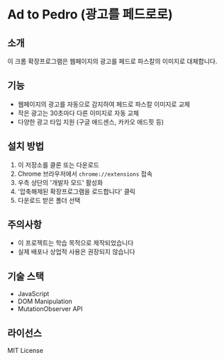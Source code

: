 # Ad to Pedro (광고를 페드로로)

## 소개
이 크롬 확장프로그램은 웹페이지의 광고를 페드로 파스칼의 이미지로 대체합니다.

## 기능
- 웹페이지의 광고를 자동으로 감지하여 페드로 파스칼 이미지로 교체
- 작은 광고는 30초마다 다른 이미지로 자동 교체
- 다양한 광고 타입 지원 (구글 애드센스, 카카오 애드핏 등)

## 설치 방법
1. 이 저장소를 클론 또는 다운로드
2. Chrome 브라우저에서 `chrome://extensions` 접속
3. 우측 상단의 '개발자 모드' 활성화
4. '압축해제된 확장프로그램을 로드합니다' 클릭
5. 다운로드 받은 폴더 선택

## 주의사항
- 이 프로젝트는 학습 목적으로 제작되었습니다
- 실제 배포나 상업적 사용은 권장되지 않습니다

## 기술 스택
- JavaScript
- DOM Manipulation
- MutationObserver API

## 라이선스
MIT License